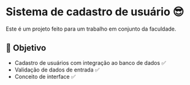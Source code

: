 # Sistema de cadastro de usuário 😎

Este é um projeto feito para um trabalho em conjunto da faculdade.

## 🤖 Objetivo

- Cadastro de usuários com integração ao banco de dados ✅
- Validação de dados de entrada ✅
- Conceito de interface ✅
